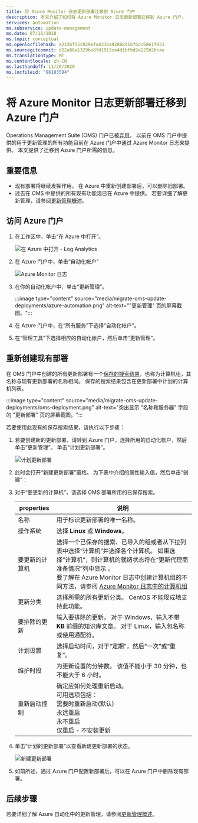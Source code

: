```yaml
---
title: 将 Azure Monitor 日志更新部署迁移到 Azure 门户
description: 本文介绍了如何将 Azure Monitor 日志更新部署迁移到 Azure 门户。
services: automation
ms.subservice: update-management
ms.date: 07/16/2018
ms.topic: conceptual
ms.openlocfilehash: a2226f55c829afa4316a92888d16f6dc68e1f931
ms.sourcegitcommit: d22a86a1329be8fd1913ce4d1bfbd2a125b2bcae
ms.translationtype: MT
ms.contentlocale: zh-CN
ms.lasthandoff: 11/26/2020
ms.locfileid: "96183594"
---
```

# <a name="migrate-azure-monitor-logs-update-deployments-to-azure-portal"></a>将 Azure Monitor 日志更新部署迁移到 Azure 门户

Operations Management Suite (OMS) 门户已被[弃用](../azure-monitor/platform/oms-portal-transition.md)。 以前在 OMS 门户中提供的用于更新管理的所有功能目前在 Azure 门户中通过 Azure Monitor 日志来提供。 本文提供了迁移到 Azure 门户所需的信息。

## <a name="key-information"></a>重要信息

* 现有部署将继续发挥作用。 在 Azure 中重新创建部署后，可以删除旧部署。
* 过去在 OMS 中提供的所有现有功能现已在 Azure 中提供。 若要详细了解更新管理，请参阅[更新管理概述](./update-management/overview.md)。

## <a name="access-the-azure-portal"></a>访问 Azure 门户

1. 在工作区中，单击“在 Azure 中打开”。 

    ![在 Azure 中打开 - Log Analytics](media/migrate-oms-update-deployments/link-to-azure-portal.png)

2. 在 Azure 门户中，单击“自动化帐户”

    ![Azure Monitor 日志](media/migrate-oms-update-deployments/log-analytics.png)

3. 在你的自动化帐户中，单击“更新管理”。

    :::image type="content" source="media/migrate-oms-update-deployments/azure-automation.png" alt-text="&quot;更新管理&quot; 页的屏幕截图。":::

4. 在 Azure 门户中，在“所有服务”下选择“自动化帐户”。  

5. 在“管理工具”下选择相应的自动化帐户，然后单击“更新管理”。 

## <a name="recreate-existing-deployments"></a>重新创建现有部署

在 OMS 门户中创建的所有更新部署有一个[保存的搜索结果](../azure-monitor/platform/computer-groups.md)，也称为计算机组，其名称与现有更新部署的名称相同。 保存的搜索结果包含在更新部署中计划的计算机列表。

:::image type="content" source="media/migrate-oms-update-deployments/oms-deployment.png" alt-text="突出显示 &quot;名称和服务器&quot; 字段的 &quot;更新部署&quot; 页的屏幕截图。":::

若要使用此现有的保存搜索结果，请执行以下步骤：

1. 若要创建新的更新部署，请转到 Azure 门户，选择所用的自动化帐户，然后单击“更新管理”。 单击“计划更新部署”。

    ![计划更新部署](media/migrate-oms-update-deployments/schedule-update-deployment.png)

2. 此时会打开“新建更新部署”窗格。 为下表中介绍的属性输入值，然后单击“创建”：

3. 对于“要更新的计算机”，请选择 OMS 部署所用的已保存搜索。

    | properties | 说明 |
    | --- | --- |
    |名称 |用于标识更新部署的唯一名称。 |
    |操作系统| 选择 **Linux** 或 **Windows**。|
    |要更新的计算机 |选择一个已保存的搜索、已导入的组或者从下拉列表中选择“计算机”并选择各个计算机。 如果选择“计算机”，则计算机的就绪状态将在“更新代理商准备情况”列中显示 。</br> 要了解在 Azure Monitor 日志中创建计算机组的不同方法，请参阅 [Azure Monitor 日志中的计算机组](../azure-monitor/platform/computer-groups.md) |
    |更新分类|选择所需的所有更新分类。 CentOS 不能现成地支持此功能。|
    |要排除的更新|输入要排除的更新。 对于 Windows，输入不带 **KB** 前缀的知识库文章。 对于 Linux，输入包名称或使用通配符。  |
    |计划设置|选择启动时间，对于“定期”，然后“一次”或“重复”。  | 
    | 维护时段 |为更新设置的分钟数。 该值不能小于 30 分钟，也不能大于 6 小时。 |
    | 重新启动控制| 确定应如何处理重新启动。</br>可用选项包括：</br>需要时重新启动(默认)</br>永远重启</br>永不重启</br>仅重启 - 不安装更新|

4. 单击“计划的更新部署”以查看新建更新部署的状态。

    ![新建更新部署](media/migrate-oms-update-deployments/new-update-deployment.png)

5. 如前所述，通过 Azure 门户配置新部署后，可以在 Azure 门户中删除现有部署。

## <a name="next-steps"></a>后续步骤

若要详细了解 Azure 自动化中的更新管理，请参阅[更新管理概述](./update-management/overview.md)。